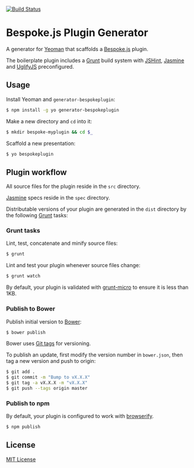 [![Build Status](https://secure.travis-ci.org/markdalgleish/generator-bespokeplugin.png?branch=master)](https://travis-ci.org/markdalgleish/generator-bespokeplugin)

# Bespoke.js Plugin Generator

A generator for [Yeoman](http://yeoman.io) that scaffolds a [Bespoke.js](http://markdalgleish.com/projects/bespoke.js) plugin.

The boilerplate plugin includes a [Grunt](http://gruntjs.com) build system with [JSHint](http://www.jshint.com/), [Jasmine](http://pivotal.github.io/jasmine/) and [UglifyJS](http://lisperator.net/uglifyjs/) preconfigured.

## Usage

Install Yeoman and `generator-bespokeplugin`:
```bash
$ npm install -g yo generator-bespokeplugin
```

Make a new directory and `cd` into it:
```bash
$ mkdir bespoke-myplugin && cd $_
```

Scaffold a new presentation:
```bash
$ yo bespokeplugin
```

## Plugin workflow

All source files for the plugin reside in the `src` directory.

[Jasmine](http://pivotal.github.io/jasmine/) specs reside in the `spec` directory.

Distributable versions of your plugin are generated in the `dist` directory by the following [Grunt](http://gruntjs.com/) tasks:

### Grunt tasks

Lint, test, concatenate and minify source files:

```bash
$ grunt
```

Lint and test your plugin whenever source files change:

```bash
$ grunt watch
```

By default, your plugin is validated with [grunt-micro](https://github.com/markdalgleish/grunt-micro) to ensure it is less than 1KB.

### Publish to Bower

Publish initial version to [Bower](http://bower.io/):

```bash
$ bower publish
```

Bower uses [Git tags](http://git-scm.com/book/en/Git-Basics-Tagging) for versioning.

To publish an update, first modify the version number in `bower.json`, then tag a new version and push to origin:

```bash
$ git add .
$ git commit -m "Bump to vX.X.X"
$ git tag -a vX.X.X -m "vX.X.X"
$ git push --tags origin master
```

### Publish to npm

By default, your plugin is configured to work with [browserify](browserify.org).

```bash
$ npm publish
```

## License

[MIT License](http://markdalgleish.mit-license.org)
